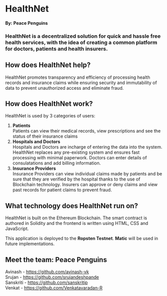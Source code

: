 # HealthNet
#### By: Peace Penguins

### HealthNet is a decentralized solution for quick and hassle free health services, with the idea of creating a common platform for doctors, patients and health insurers.

## How does HealthNet help?
HealthNet promotes transparency and efficiency of processing health records and insurance claims while ensuring security and immutability of data to prevent unauthorized access and eliminate fraud.

## How does HealthNet work?
HealthNet is used by 3 categories of users:
1. **Patients**  
Patients can view their medical records, view prescriptions and see the status of their insurance claims
2. **Hospitals and Doctors**  
Hospitals and Doctors are incharge of entering the data into the system. HealthNet replaces any pre-existing system and ensures fast processing with minimal paperwork. Doctors can enter details of consulatations and add billing information.
3. **Insurance Providers**  
Insurance Providers can view individual claims made by patients and be sure that they are verified by the hospital thanks to the use of Blockchain technology. Insurers can approve or deny claims and view past records for patient claims to prevent fraud.

## What technology does HealthNet run on?
HealthNet is built on the Ethereum Blockchain. The smart contract is authored in Solidity and the frontend is written using HTML, CSS and JavaScript.

This application is deployed to the **Ropsten Testnet**. **Matic** will be used in future implementations.

## Meet the team: **Peace Penguins**
Avinash - https://github.com/avinash-vk  
Srujan - https://github.com/srujandeshpande  
Sanskriti - https://github.com/sanskritip  
Venkat - https://github.com/Venkatavaradan-R  
